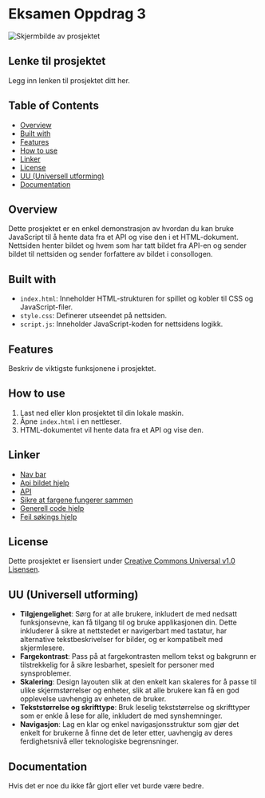 
# Eksamen Oppdrag 3

![Skjermbilde av prosjektet](skjermbilde.png)

## Lenke til prosjektet
Legg inn lenken til prosjektet ditt her.

## Table of Contents
- [Overview](#overview)
- [Built with](#built-with)
- [Features](#features)
- [How to use](#how-to-use)
- [Linker](#linker)
- [License](#license)
- [UU (Universell utforming)](#uu)
- [Documentation](#documentation)

## Overview
Dette prosjektet er en enkel demonstrasjon av hvordan du kan bruke JavaScript til å hente data fra et API og vise den i et HTML-dokument. Nettsiden henter bildet og hvem som har tatt bildet fra API-en og sender bildet til nettsiden og sender forfattere av bildet i consollogen.

## Built with
- `index.html`: Inneholder HTML-strukturen for spillet og kobler til CSS og JavaScript-filer.
- `style.css`: Definerer utseendet på nettsiden.
- `script.js`: Inneholder JavaScript-koden for nettsidens logikk.

## Features
Beskriv de viktigste funksjonene i prosjektet.

## How to use
1. Last ned eller klon prosjektet til din lokale maskin.
2. Åpne `index.html` i en nettleser.
3. HTML-dokumentet vil hente data fra et API og vise den.



## Linker
- [Nav bar](https://dev.to/jungjungie/create-a-navbar-with-css-flexbox-2leh)
- [Api bildet hjelp](https://medium.com/geekculture/fetch-image-data-from-api-in-javascript-9a7f5f3048ab)
- [API](https://picsum.photos/v2/list)
- [Sikre at fargene fungerer sammen](https://color.adobe.com/create/color-contrast-analyzer)
- [Generell code hjelp](https://www.w3schools.com/)
- [Feil søkings hjelp](https://chat.openai.com/)

## License
Dette prosjektet er lisensiert under [Creative Commons Universal v1.0 Lisensen](https://creativecommons.org/publicdomain/zero/1.0/deed.no).


## UU (Universell utforming)

- **Tilgjengelighet**: Sørg for at alle brukere, inkludert de med nedsatt funksjonsevne, kan få tilgang til og bruke applikasjonen din. Dette inkluderer å sikre at nettstedet er navigerbart med tastatur, har alternative tekstbeskrivelser for bilder, og er kompatibelt med skjermlesere.
- **Fargekontrast**: Pass på at fargekontrasten mellom tekst og bakgrunn er tilstrekkelig for å sikre lesbarhet, spesielt for personer med synsproblemer.
- **Skalering**: Design layouten slik at den enkelt kan skaleres for å passe til ulike skjermstørrelser og enheter, slik at alle brukere kan få en god opplevelse uavhengig av enheten de bruker.
- **Tekststørrelse og skrifttype**: Bruk leselig tekststørrelse og skrifttyper som er enkle å lese for alle, inkludert de med synshemninger.
- **Navigasjon**: Lag en klar og enkel navigasjonsstruktur som gjør det enkelt for brukerne å finne det de leter etter, uavhengig av deres ferdighetsnivå eller teknologiske begrensninger.

## Documentation
Hvis det er noe du ikke får gjort eller vet burde være bedre.